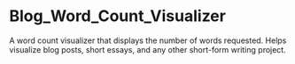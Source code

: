 # Blog_Word_Count_Visualizer
A word count visualizer that displays the number of words requested. Helps visualize blog posts, short essays, and any other short-form writing project. 
